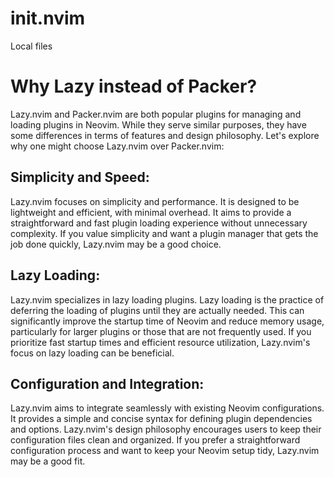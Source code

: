 # init.nvim
Local files


# Why Lazy instead of Packer?
Lazy.nvim and Packer.nvim are both popular plugins for managing and loading plugins in Neovim. While they serve similar purposes, they have some differences in terms of features and design philosophy. Let's explore why one might choose Lazy.nvim over Packer.nvim:

## Simplicity and Speed:
Lazy.nvim focuses on simplicity and performance. It is designed to be lightweight and efficient, with minimal overhead. It aims to provide a straightforward and fast plugin loading experience without unnecessary complexity. If you value simplicity and want a plugin manager that gets the job done quickly, Lazy.nvim may be a good choice.

## Lazy Loading:
Lazy.nvim specializes in lazy loading plugins. Lazy loading is the practice of deferring the loading of plugins until they are actually needed. This can significantly improve the startup time of Neovim and reduce memory usage, particularly for larger plugins or those that are not frequently used. If you prioritize fast startup times and efficient resource utilization, Lazy.nvim's focus on lazy loading can be beneficial.

## Configuration and Integration:
Lazy.nvim aims to integrate seamlessly with existing Neovim configurations. It provides a simple and concise syntax for defining plugin dependencies and options. Lazy.nvim's design philosophy encourages users to keep their configuration files clean and organized. If you prefer a straightforward configuration process and want to keep your Neovim setup tidy, Lazy.nvim may be a good fit.
